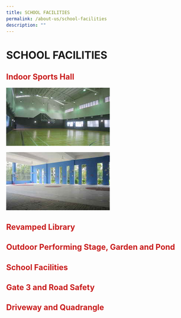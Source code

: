 ```yaml
---
title: SCHOOL FACILITIES
permalink: /about-us/school-facilities
description: ""
---
```

# SCHOOL FACILITIES
## <span style = "color: #c81b1b"> <b>Indoor Sports Hall</b> </span>

![](/images/About%20Us/School%20Facilities/tn_indoor_sports_hall_JPG_2.jpg)

![](/images/About%20Us/School%20Facilities/tn_covered%20basketball%20court_JPG_2.jpg)

## <span style = "color: #c81b1b"> <b>Revamped Library</b> </span>

## <span style = "color: #c81b1b"> <b>Outdoor Performing Stage, Garden and Pond</b> </span>

## <span style = "color: #c81b1b"> <b>School Facilities</b> </span>

## <span style = "color: #c81b1b"> <b>Gate 3 and Road Safety</b> </span>

## <span style = "color: #c81b1b"> <b>Driveway and Quadrangle</b> </span>